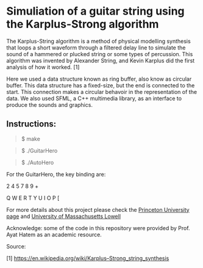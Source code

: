 # Simuliation of a guitar string using the Karplus-Strong algorithm

The Karplus-String algorithm is a method of physical modelling synthesis that
loops a short waveform through a filtered delay line to simulate the sound of a
hammered or plucked string or some types of percussion. This algorithm was
invented by Alexander String, and Kevin Karplus did the first analysis of how it
worked. [1]

Here we used a data structure known as ring buffer, also know as circular
buffer. This data structure has a fixed-size, but the end is connected to the
start. This connection makes a circular behavoir in the representation of the
data.  We also used SFML, a C++ multimedia library, as an interface to produce
the sounds and graphics.

## Instructions:

  > $ make
   
  > $ ./GuitarHero
   
  > $ ./AutoHero

For the GuitarHero, the key binding are:

 2      4  5     7  8  9       +
 
Q  W  E  R  T  Y  U  I  O  P  [

For more details about this project please check the [Princeton University page](http://www.cs.princeton.edu/courses/archive/spr15/cos126/assignments/guitar.html)
and [University of Massachusetts Lowell](http://www.cs.uml.edu/~ahatem/sp16/comp2040/assign/ps3-a.html)

Acknowledge: some of the code in this repository were provided by Prof. Ayat
Hatem as an academic resource.

Source:

[1] https://en.wikipedia.org/wiki/Karplus–Strong_string_synthesis